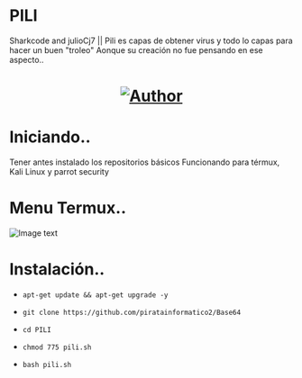 # PILI
Sharkcode and julioCj7 || Pili es capas de obtener virus y todo lo capas para hacer un buen "troleo" Aonque su creación no fue pensando en ese aspecto..
<h1 align="center"><a href="https://github.com/piratainformatico2"><img title="Author" src="https://img.shields.io/badge/Author-⍣᭕ᬁ᭖sharkcode᭖᭕ᬁ⍣-svg?style=for-the-badge&logo=github"></a></h1>

# Iniciando..
Tener antes instalado los repositorios básicos
Funcionando para térmux, Kali Linux y parrot security

# Menu Termux..
![Image text](https://github.com/piratainformatico2/PILI/blob/main/images/Screenshot_20210921-222332.png)

# Instalación..
* ` apt-get update && apt-get upgrade -y `

* ` git clone https://github.com/piratainformatico2/Base64 `
* ` cd PILI `
* ` chmod 775 pili.sh `
* ` bash pili.sh `
